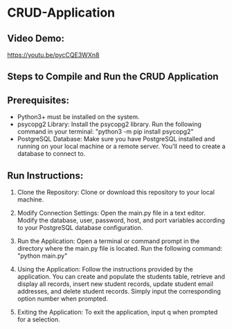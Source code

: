 # CRUD-Application

## Video Demo:
https://youtu.be/pycCQE3WXn8

## Steps to Compile and Run the CRUD Application

## Prerequisites:
- Python3+ must be installed on the system.
- psycopg2 Library: Install the psycopg2 library. Run the following command in your terminal: "python3 -m pip install psycopg2"
- PostgreSQL Database: Make sure you have PostgreSQL installed and running on your local machine or a remote server. You'll need to create a database to connect to.

## Run Instructions:
1. Clone the Repository: Clone or download this repository to your local machine.

2. Modify Connection Settings: Open the main.py file in a text editor. Modify the database, user, password, host, and port variables according to your PostgreSQL database configuration.

3. Run the Application: Open a terminal or command prompt in the directory where the main.py file is located. Run the following command: "python main.py"

4. Using the Application: Follow the instructions provided by the application. You can create and populate the students table, retrieve and display all records, insert new student records, update student email addresses, and delete student records. Simply input the corresponding option number when prompted.

5. Exiting the Application: To exit the application, input q when prompted for a selection.
